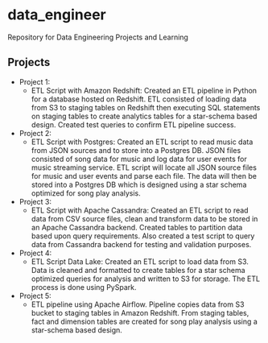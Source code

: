 # data_engineer
Repository for Data Engineering Projects and Learning

## Projects
- Project 1:
  - ETL Script with Amazon Redshift: Created an ETL pipeline in Python for a database hosted on Redshift.  ETL consisted of loading data from S3 to staging tables on Redshift then executing SQL statements on staging tables to create analytics tables for a star-schema based design.  Created test queries to confirm ETL pipeline success.
- Project 2:
  - ETL Script with Postgres: Created an ETL script to read music data from JSON sources and to store into a Postgres DB.  JSON files consisted of song data for music and log data for user events for music streaming service.  ETL script will locate all JSON source files for music and user events and parse each file.  The data will then be stored into a Postgres DB which is designed using a star schema optimized for song play analysis.
- Project 3:
  - ETL Script with Apache Cassandra: Created an ETL script to read data from CSV source files, clean and transform data to be stored in an Apache Cassandra backend.  Created tables to partition data based upon query requirements.  Also created a test script to query data from Cassandra backend for testing and validation purposes.
- Project 4:
  - ETL Script Data Lake: Created an ETL script to load data from S3.  Data is cleaned and formatted to create tables for a star schema optimized queries for analysis and written to S3 for storage.  The ETL process is done using PySpark.
- Project 5:
  - ETL pipeline using Apache Airflow.  Pipeline copies data from S3 bucket to staging tables in Amazon Redshift.  From staging tables, fact and dimension tables are created for song play analysis using a star-schema based design.
